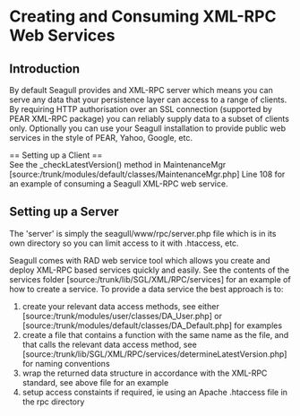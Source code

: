 <!-- Name: Integration/XmlRpc -->
<!-- Version: 5 -->
<!-- Last-Modified: 2006/11/30 15:54:04 -->
<!-- Author: demian -->

# Creating and Consuming XML-RPC Web Services

## Introduction
By default Seagull provides and XML-RPC server which means you can serve any data that your persistence layer can access to a range of clients.  By requiring HTTP authorisation over an SSL connection (supported by PEAR XML-RPC package) you can reliably supply data to a subset of clients only.  Optionally you can use your Seagull installation to provide public web services in the style of PEAR, Yahoo, Google, etc.

== Setting up a Client ==  
See the \_checkLatestVersion() method in MaintenanceMgr [source:/trunk/modules/default/classes/MaintenanceMgr.php] Line 108 for an example of consuming a Seagull XML-RPC web service.

## Setting up a Server
The 'server' is simply the seagull/www/rpc/server.php file which is in its own directory so you can limit access to it with .htaccess, etc.

Seagull comes with RAD web service tool which allows you create and deploy XML-RPC based services quickly and easily.  See the contents of the services folder [source:/trunk/lib/SGL/XML/RPC/services] for an example of how to create a service.  To provide a data service the best approach is to:
 1. create your relevant data access methods, see either [source:/trunk/modules/user/classes/DA\_User.php] or [source:/trunk/modules/default/classes/DA\_Default.php] for examples
 1. create a file that contains a function with the same name as the file, and that calls the relevant data access method, see [source:/trunk/lib/SGL/XML/RPC/services/determineLatestVersion.php] for naming conventions
 1. wrap the returned data structure in accordance with the XML-RPC standard, see above file for an example
 1. setup access constaints if required, ie using an Apache .htaccess file in the rpc directory